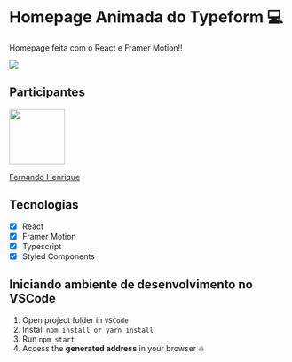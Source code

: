 # Homepage Animada do Typeform :computer: 

Homepage feita com o React e Framer Motion!!

<img src="https://user-images.githubusercontent.com/68034298/105087099-c1448280-5a78-11eb-9124-7e928d00bfd4.gif">

## Participantes

[<img src="https://avatars1.githubusercontent.com/u/68034298?s=460&u=e740c043521aa42a70260b6bd717dadd11df8623&v=4" width="100px;"/>](https://github.com/zumbizar)

[Fernando Henrique](https://github.com/zumbizar)


## Tecnologias

- [x] React
- [x] Framer Motion
- [x] Typescript
- [x] Styled Components
 
 ## Iniciando ambiente de desenvolvimento no VSCode

1. Open project folder in `VSCode`
2. Install `npm install or yarn install` 
3. Run `npm start` 
4. Access the **generated address** in your browser :fire:
